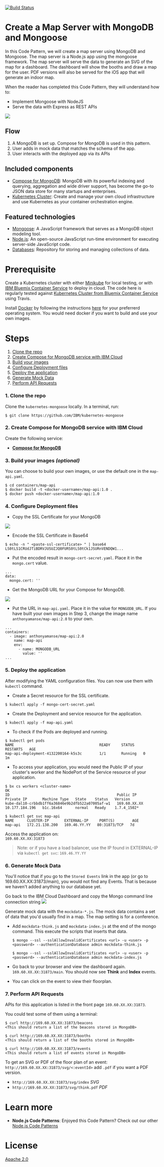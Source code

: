 [![Build Status](https://travis-ci.org/IBM/kubernetes-mongoose.svg?branch=master)](https://travis-ci.org/IBM/kubernetes-mongoose)

# Create a Map Server with MongoDB and Mongoose
In this Code Pattern, we will create a map server using MongoDB and Mongoose. The map server is a Node.js app using the mongoose framework. The map server will serve the data to generate an SVG of the map for a dashboard. The dashboard will show the booths and draw a map for the user. PDF versions will also be served for the iOS app that will generate an indoor map.

When the reader has completed this Code Pattern, they will understand how to:

* Implement Mongoose with NodeJS
* Serve the data with Express as REST APIs

<!--Remember to dump an image in this path-->
![](/images/mongo-architecture.png)

## Flow
1. A MongoDB is set up. Compose for MongoDB is used in this pattern.
2. User adds in mock data that matches the schema of the app.
3. User interacts with the deployed app via its APIs

## Included components
* [Compose for MongoDB](https://console.bluemix.net/catalog/services/compose-for-mongodb): MongoDB with its powerful indexing and querying, aggregation and wide driver support, has become the go-to JSON data store for many startups and enterprises.
* [Kubernetes Cluster](https://console.bluemix.net/containers-kubernetes/catalogCluster): Create and manage your own cloud infrastructure and use Kubernetes as your container orchestration engine.

## Featured technologies
* [Mongoose](http://mongoosejs.com/): A JavaScript framework that serves as a MongoDB object modeling tool.
* [Node.js](https://nodejs.org/): An open-source JavaScript run-time environment for executing server-side JavaScript code.
* [Databases](https://en.wikipedia.org/wiki/IBM_Information_Management_System#.22Full_Function.22_databases): Repository for storing and managing collections of data.

# Prerequisite

Create a Kubernetes cluster with either [Minikube](https://kubernetes.io/docs/getting-started-guides/minikube) for local testing, or with [IBM Bluemix Container Service](https://github.com/IBM/container-journey-template/blob/master/README.md) to deploy in cloud. The code here is regularly tested against [Kubernetes Cluster from Bluemix Container Service](https://console.ng.bluemix.net/docs/containers/cs_ov.html#cs_ov) using Travis.

Install [Docker](https://www.docker.com) by following the instructions [here](https://www.docker.com/community-edition#/download) for your preferrerd operating system. You would need docker if you want to build and use your own images.

# Steps

1. [Clone the repo](#1-clone-the-repo)
2. [Create Compose for MongoDB service with IBM Cloud](#2-create-compose-for-mongodb-service-with-ibm-cloud)
3. [Build your images](#3-build-your-images)
4. [Configure Deployment files](#4-configure-deployment-files)
5. [Deploy the application](#5-deploy-the-application)
6. [Generate Mock Data](#6-generate-mock-data)
7. [Perform API Requests](#7-perform-api-requests)

### 1. Clone the repo

Clone the `kubernetes-mongoose` locally. In a terminal, run:

```
$ git clone https://github.com/IBM/kubernetes-mongoose
```

### 2. Create Compose for MongoDB service with IBM Cloud

Create the following service:

* [**Compose for MongoDB**](https://console.bluemix.net/catalog/services/compose-for-mongodb)


### 3. Build your images _(optional)_

You can choose to build your own images, or use the default one in the `map-api.yaml`.

```
$ cd containers/map-api
$ docker build -t <docker-username>/map-api:1.0 .
$ docker push <docker-username>/map-api:1.0
```

### 4. Configure Deployment files

* Copy the SSL Certificate for your MongoDB

![](/images/mongo-ssl.png)

* Encode the SSL Certificate in Base64
```
$ echo -n " <paste-ssl-certificate> " | base64
LS0tLS1CRUdJTiBDRVJUSUZJQ0FURS0tLS0tCk1JSURnVENDQW1...
```
* Put the encoded result in `mongo-cert-secret.yaml`. Place it in the `mongo.cert` value.
```
...
data:
  mongo.cert: ''
```

* Get the MongoDB URL for your Compose for MongoDB.

![](/images/mongo-url.png)

* Put the URL in `map-api.yaml`. Place it in the value for `MONGODB_URL`. If you have built your own images in Step 3, change the image name `anthonyamanse/map-api:2.0` to your own.

```
...
containers:
  - image: anthonyamanse/map-api:2.0
    name: map-api
    env:
      - name: MONGODB_URL
        value: ''
...
```
### 5. Deploy the application

After modifying the YAML configuration files. You can now use them with `kubectl` command.

* Create a Secret resource for the SSL certificate.
```
$ kubectl apply -f mongo-cert-secret.yaml
```

* Create the Deployment and service resource for the application.
```
$ kubectl apply -f map-api.yaml
```

* To check if the Pods are deployed and running.
```
$ kubectl get pods
NAME                                       READY     STATUS    RESTARTS   AGE
map-api-deployment-4132200164-k5s3c        1/1       Running   0          1m
```

* To access your application, you would need the Public IP of your cluster's worker and the NodePort of the Service resource of your application.
```
$ bx cs workers <cluster-name>
OK
ID                                                 Public IP      Private IP       Machine Type   State    Status   Version   
kube-dal10-crbbdb1ff6a36846e9b2dfb522a07005af-w1   169.60.XX.XX   10.177.184.196   b1c.16x64      normal   Ready    1.7.4_1502*

$ kubectl get svc map-api
NAME      CLUSTER-IP       EXTERNAL-IP     PORT(S)        AGE
map-api   172.21.138.200   169.46.YY.YY   80:31873/TCP   7d
```

Access the application on:  
`169.60.XX.XX:31873`

> Note: or if you have a load balancer, use the IP found in EXTERNAL-IP via `kubectl get svc`: `169.46.YY.YY`

### 6. Generate Mock Data

You'll notice that if you go to the `Stored Events` link in the app (or go to 169.60.XX.XX:31873/main), you would not find any Events. That is because we haven't added anything to our database yet.

Go back to the IBM Cloud Dashboard and copy the Mongo command line connection string
![](/images/mongo-command.png)

Generate mock data with the `mockdata-*.js`. The mock data contains a set of data that you'd usually find in a map. The map setting is for a conference.

* Add `mockdata-think.js` and `mockdata-index.js` at the end of the mongo command. This execute the scripts that inserts that data.

  `$ mongo --ssl --sslAllowInvalidCertificates <url> -u <user> -p <password> --authenticationDatabase admin mockdata-think.js`

  `$ mongo --ssl --sslAllowInvalidCertificates <url> -u <user> -p <password> --authenticationDatabase admin mockdata-index.js`

* Go back to your browser and view the dashboard again. `169.60.XX.XX:31873/main`. You should now see **Think** and **Index** events.
* You can click on the event to view their floorplan.

### 7. Perform API Requests

APIs for this application is listed in the front page `169.60.XX.XX:31873`.

You could test some of them using a terminal:

```
$ curl http://169.60.XX.XX:31873/beacons
<This should return a list of the beacons stored in MongoDB>

$ curl http://169.60.XX.XX:31873/booths
<This should return a list of the booths stored in MongoDB>

$ curl http://169.60.XX.XX:31873/events
<This should return a list of events stored in MongoDB>
```

To get an SVG or PDF of the floor plan of an event:  
`http://169.60.XX.XX:31873/svg/<:eventId>` add `.pdf` if you want a PDF version.
  * `http://169.60.XX.XX:31873/svg/index` _SVG_
  * `http://169.60.XX.XX:31873/svg/think.pdf` _PDF_

###


# Learn more

* **Node.js Code Patterns**: Enjoyed this Code Pattern? Check out our other [Node.js Code Patterns](https://developer.ibm.com/code/technologies/node-js/)

# License
[Apache 2.0](LICENSE)
